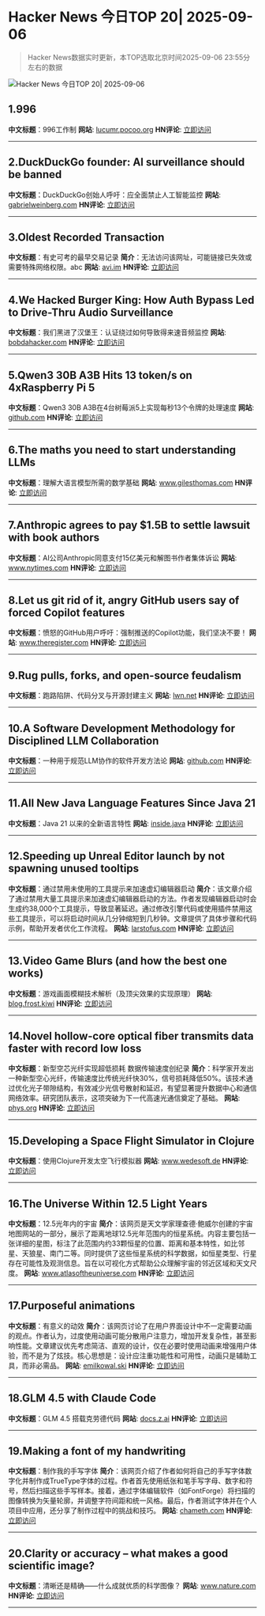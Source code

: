 # Hacker News 今日TOP 20| 2025-09-06

> Hacker News数据实时更新，本TOP选取北京时间2025-09-06 23:55分左右的数据

![Hacker News 今日TOP 20| 2025-09-06](https://img.chuhaix.com/2024/0910_imageFile-1665440404179-628424718_1725901191.png)

## 1.996
**中文标题**：996工作制
**网站**:  <a href='https://lucumr.pocoo.org/2025/9/4/996/' target='_blank' rel='nofollow'>lucumr.pocoo.org</a>
**HN评论**:  <a href='https://news.ycombinator.com/item?id=45149049&utm_source=www.chuhaix.com' target='_blank' rel='nofollow'>立即访问</a>

---

## 2.DuckDuckGo founder: AI surveillance should be banned
**中文标题**：DuckDuckGo创始人呼吁：应全面禁止人工智能监控
**网站**:  <a href='https://gabrielweinberg.com/p/ai-surveillance-should-be-banned' target='_blank' rel='nofollow'>gabrielweinberg.com</a>
**HN评论**:  <a href='https://news.ycombinator.com/item?id=45149281&utm_source=www.chuhaix.com' target='_blank' rel='nofollow'>立即访问</a>

---

## 3.Oldest Recorded Transaction
**中文标题**：有史可考的最早交易记录
**简介**：无法访问该网址，可能链接已失效或需要特殊网络权限。abc
**网站**:  <a href='https://avi.im/blag/2025/oldest-txn/' target='_blank' rel='nofollow'>avi.im</a>
**HN评论**:  <a href='https://news.ycombinator.com/item?id=45149626&utm_source=www.chuhaix.com' target='_blank' rel='nofollow'>立即访问</a>

---

## 4.We Hacked Burger King: How Auth Bypass Led to Drive-Thru Audio Surveillance
**中文标题**：我们黑进了汉堡王：认证绕过如何导致得来速音频监控
**网站**:  <a href='https://bobdahacker.com/blog/rbi-hacked-drive-thrus/' target='_blank' rel='nofollow'>bobdahacker.com</a>
**HN评论**:  <a href='https://news.ycombinator.com/item?id=45148944&utm_source=www.chuhaix.com' target='_blank' rel='nofollow'>立即访问</a>

---

## 5.Qwen3 30B A3B Hits 13 token/s on 4xRaspberry Pi 5
**中文标题**：Qwen3 30B A3B在4台树莓派5上实现每秒13个令牌的处理速度
**网站**:  <a href='https://github.com/b4rtaz/distributed-llama/discussions/255' target='_blank' rel='nofollow'>github.com</a>
**HN评论**:  <a href='https://news.ycombinator.com/item?id=45148237&utm_source=www.chuhaix.com' target='_blank' rel='nofollow'>立即访问</a>

---

## 6.The maths you need to start understanding LLMs
**中文标题**：理解大语言模型所需的数学基础
**网站**:  <a href='https://www.gilesthomas.com/2025/09/maths-for-llms' target='_blank' rel='nofollow'>www.gilesthomas.com</a>
**HN评论**:  <a href='https://news.ycombinator.com/item?id=45110311&utm_source=www.chuhaix.com' target='_blank' rel='nofollow'>立即访问</a>

---

## 7.Anthropic agrees to pay $1.5B to settle lawsuit with book authors
**中文标题**：AI公司Anthropic同意支付15亿美元和解图书作者集体诉讼
**网站**:  <a href='https://www.nytimes.com/2025/09/05/technology/anthropic-settlement-copyright-ai.html?unlocked_article_code=1.jk8.bTTt.Zir9wmtPaTp2&smid=url-share' target='_blank' rel='nofollow'>www.nytimes.com</a>
**HN评论**:  <a href='https://news.ycombinator.com/item?id=45142885&utm_source=www.chuhaix.com' target='_blank' rel='nofollow'>立即访问</a>

---

## 8.Let us git rid of it, angry GitHub users say of forced Copilot features
**中文标题**：愤怒的GitHub用户呼吁：强制推送的Copilot功能，我们坚决不要！
**网站**:  <a href='https://www.theregister.com/2025/09/05/github_copilot_complaints/' target='_blank' rel='nofollow'>www.theregister.com</a>
**HN评论**:  <a href='https://news.ycombinator.com/item?id=45148167&utm_source=www.chuhaix.com' target='_blank' rel='nofollow'>立即访问</a>

---

## 9.Rug pulls, forks, and open-source feudalism
**中文标题**：跑路陷阱、代码分叉与开源封建主义
**网站**:  <a href='https://lwn.net/SubscriberLink/1036465/e80ebbc4cee39bfb/' target='_blank' rel='nofollow'>lwn.net</a>
**HN评论**:  <a href='https://news.ycombinator.com/item?id=45146967&utm_source=www.chuhaix.com' target='_blank' rel='nofollow'>立即访问</a>

---

## 10.A Software Development Methodology for Disciplined LLM Collaboration
**中文标题**：一种用于规范LLM协作的软件开发方法论
**网站**:  <a href='https://github.com/Varietyz/Disciplined-AI-Software-Development' target='_blank' rel='nofollow'>github.com</a>
**HN评论**:  <a href='https://news.ycombinator.com/item?id=45148180&utm_source=www.chuhaix.com' target='_blank' rel='nofollow'>立即访问</a>

---

## 11.All New Java Language Features Since Java 21
**中文标题**：Java 21 以来的全新语言特性
**网站**:  <a href='https://inside.java/2025/08/31/roadto25-java-language/' target='_blank' rel='nofollow'>inside.java</a>
**HN评论**:  <a href='https://news.ycombinator.com/item?id=45112420&utm_source=www.chuhaix.com' target='_blank' rel='nofollow'>立即访问</a>

---

## 12.Speeding up Unreal Editor launch by not spawning unused tooltips
**中文标题**：通过禁用未使用的工具提示来加速虚幻编辑器启动
**简介**：该文章介绍了通过禁用大量工具提示来加速虚幻编辑器启动的方法。作者发现编辑器启动时会生成约38,000个工具提示，导致显著延迟。通过修改引擎代码或使用插件禁用这些工具提示，可以将启动时间从几分钟缩短到几秒钟。文章提供了具体步骤和代码示例，帮助开发者优化工作流程。
**网站**:  <a href='https://larstofus.com/2025/09/02/speeding-up-the-unreal-editor-launch-by-not-spawning-38000-tooltips/' target='_blank' rel='nofollow'>larstofus.com</a>
**HN评论**:  <a href='https://news.ycombinator.com/item?id=45111273&utm_source=www.chuhaix.com' target='_blank' rel='nofollow'>立即访问</a>

---

## 13.Video Game Blurs (and how the best one works)
**中文标题**：游戏画面模糊技术解析（及顶尖效果的实现原理）
**网站**:  <a href='https://blog.frost.kiwi/dual-kawase/' target='_blank' rel='nofollow'>blog.frost.kiwi</a>
**HN评论**:  <a href='https://news.ycombinator.com/item?id=45114498&utm_source=www.chuhaix.com' target='_blank' rel='nofollow'>立即访问</a>

---

## 14.Novel hollow-core optical fiber transmits data faster with record low loss
**中文标题**：新型空芯光纤实现超低损耗 数据传输速度创纪录
**简介**：科学家开发出一种新型空心光纤，传输速度比传统光纤快30%，信号损耗降低50%。该技术通过优化光子带隙结构，有效减少光信号散射和延迟，有望显著提升数据中心和通信网络效率。研究团队表示，这项突破为下一代高速光通信奠定了基础。
**网站**:  <a href='https://phys.org/news/2025-09-hollow-core-optical-fiber-transmits.html' target='_blank' rel='nofollow'>phys.org</a>
**HN评论**:  <a href='https://news.ycombinator.com/item?id=45121581&utm_source=www.chuhaix.com' target='_blank' rel='nofollow'>立即访问</a>

---

## 15.Developing a Space Flight Simulator in Clojure
**中文标题**：使用Clojure开发太空飞行模拟器
**网站**:  <a href='https://www.wedesoft.de/software/2025/09/05/clojure-game/' target='_blank' rel='nofollow'>www.wedesoft.de</a>
**HN评论**:  <a href='https://news.ycombinator.com/item?id=45145794&utm_source=www.chuhaix.com' target='_blank' rel='nofollow'>立即访问</a>

---

## 16.The Universe Within 12.5 Light Years
**中文标题**：12.5光年内的宇宙
**简介**：该网页是天文学家理查德·鲍威尔创建的宇宙地图网站的一部分，展示了距离地球12.5光年范围内的恒星系统。内容主要包括一张详细的星图，标注了此范围内约33颗恒星的位置、距离和基本特性，如比邻星、天狼星、南门二等。同时提供了这些恒星系统的科学数据，如恒星类型、行星存在可能性及观测信息。旨在以可视化方式帮助公众理解宇宙的邻近区域和天文尺度。
**网站**:  <a href='http://www.atlasoftheuniverse.com/12lys.html' target='_blank' rel='nofollow'>www.atlasoftheuniverse.com</a>
**HN评论**:  <a href='https://news.ycombinator.com/item?id=45144337&utm_source=www.chuhaix.com' target='_blank' rel='nofollow'>立即访问</a>

---

## 17.Purposeful animations
**中文标题**：有意义的动效
**简介**：该网页讨论了在用户界面设计中不一定需要动画的观点。作者认为，过度使用动画可能分散用户注意力，增加开发复杂性，甚至影响性能。文章建议优先考虑简洁、直观的设计，仅在必要时使用动画来增强用户体验，而不是为了炫技。核心思想是：设计应注重功能性和可用性，动画只是辅助工具，而非必需品。
**网站**:  <a href='https://emilkowal.ski/ui/you-dont-need-animations' target='_blank' rel='nofollow'>emilkowal.ski</a>
**HN评论**:  <a href='https://news.ycombinator.com/item?id=45139088&utm_source=www.chuhaix.com' target='_blank' rel='nofollow'>立即访问</a>

---

## 18.GLM 4.5 with Claude Code
**中文标题**：GLM 4.5 搭载克劳德代码
**网站**:  <a href='https://docs.z.ai/guides/llm/glm-4.5' target='_blank' rel='nofollow'>docs.z.ai</a>
**HN评论**:  <a href='https://news.ycombinator.com/item?id=45145457&utm_source=www.chuhaix.com' target='_blank' rel='nofollow'>立即访问</a>

---

## 19.Making a font of my handwriting
**中文标题**：制作我的手写字体
**简介**：该网页介绍了作者如何将自己的手写字体数字化并制作成TrueType字体的过程。作者首先使用纸张和笔手写字母、数字和符号，然后扫描这些手写样本。接着，通过字体编辑软件（如FontForge）将扫描的图像转换为矢量轮廓，并调整字符间距和统一风格。最后，作者测试字体并在个人项目中应用，还分享了制作过程中的挑战和技巧。
**网站**:  <a href='https://chameth.com/making-a-font-of-my-handwriting/' target='_blank' rel='nofollow'>chameth.com</a>
**HN评论**:  <a href='https://news.ycombinator.com/item?id=45141636&utm_source=www.chuhaix.com' target='_blank' rel='nofollow'>立即访问</a>

---

## 20.Clarity or accuracy – what makes a good scientific image?
**中文标题**：清晰还是精确——什么成就优质的科学图像？
**网站**:  <a href='https://www.nature.com/articles/d41586-025-02757-7' target='_blank' rel='nofollow'>www.nature.com</a>
**HN评论**:  <a href='https://news.ycombinator.com/item?id=45104018&utm_source=www.chuhaix.com' target='_blank' rel='nofollow'>立即访问</a>

---

